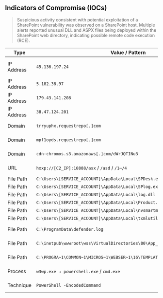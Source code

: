 
## Indicators of Compromise (IOCs)

> Suspicious activity consistent with potential exploitation of a SharePoint vulnerability was observed on a SharePoint host. Multiple alerts reported unusual DLL and ASPX files being deployed within the SharePoint web directory, indicating possible remote code execution (RCE).

|Type|Value / Pattern|Notes / Context|
|---|---|---|
|IP Address|`45.136.197.24`|Served payloads over HTTP (`:10888`, `:7933`); endpoints like `/asx`, `/asd`, `/1`–`/4`.|
|IP Address|`5.182.38.97`|Contacted via `Invoke-WebRequest` (purpose unclear).|
|IP Address|`179.43.141.208`|External host observed in telemetry.|
|IP Address|`38.47.124.201`|External host observed in telemetry.|
|Domain|`trryuphx.requestrepo[.]com`|Used for **HTTP POST exfil** (`whoami /all`, `dir`, `appcmd`, etc.).|
|Domain|`mpf1oyds.requestrepo[.]com`|Used for **HTTP POST exfil** and directory listings.|
|Domain|`cdn-chromos.s3.amazonaws[.]com/dWrJQTINu3`|Plain-HTTP **binary delivery** to `C:\Users\Public\Downloads\1.exe`.|
|URL|`hxxp://[C2_IP]:10888/asx` / `/asd` / `/1`–`/4`|Payload endpoints; some saved as EXE/DLL in `AppData\Local\...`.|
|File Path|`C:\Users\[SERVICE_ACCOUNT]\AppData\Local\SPDesk.exe`|Downloaded executable.|
|File Path|`C:\Users\[SERVICE_ACCOUNT]\AppData\Local\SPlog.exe`|Downloaded executable.|
|File Path|`C:\Users\[SERVICE_ACCOUNT]\AppData\Local\log.dll`|Downloaded DLL.|
|File Path|`C:\Users\[SERVICE_ACCOUNT]\AppData\Local\Product.Wsc.dll`|Downloaded DLL.|
|File Path|`C:\Users\[SERVICE_ACCOUNT]\AppData\Local\nvsmartmax64.dll`|Downloaded DLL.|
|File Path|`C:\Users\[SERVICE_ACCOUNT]\AppData\Local\txmlutil.dll`|Downloaded DLL.|
|File Path|`C:\ProgramData\defender.log`|Read and exfiltrated via HTTP POST.|
|File Path|`C:\inetpub\wwwroot\wss\VirtualDirectories\80\App_GlobalResources\0.css`|File-write via `cmd.exe` echo; used to verify write permissions.|
|File Path|`C:\PROGRA~1\COMMON~1\MICROS~1\WEBSER~1\16\TEMPLATE\LAYOUTS\spinstall0.aspx`|**Web shell** path written by decoded `-EncodedCommand`.|
|Process|`w3wp.exe → powershell.exe` / `cmd.exe`|IIS worker spawning PowerShell/Command Prompt.|
|Technique|`PowerShell -EncodedCommand`|Base64-encoded payload writes ASPX into SharePoint LAYOUTS.|


